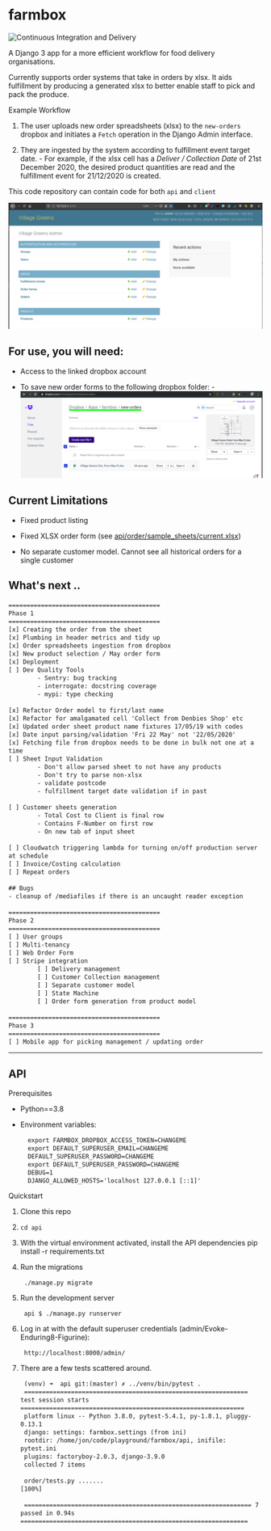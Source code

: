 # farmbox

![Continuous Integration and Delivery](https://github.com/jonwhittlestone/farmbox/workflows/Continuous%20Integration%20and%20Delivery/badge.svg)

A Django 3 app for a more efficient workflow for food delivery organisations.

Currently supports order systems that take in orders by xlsx. It aids fulfillment by producing a generated xlsx to better enable staff to pick and pack the produce.

Example Workflow

1. The user uploads new order spreadsheets (xlsx) to the `new-orders` dropbox and initiates a `Fetch` operation in the Django Admin interface.

2. They are ingested by the system according to fulfillment event target date.
        - For example, if the xlsx cell has a _Deliver / Collection Date_ of 21st December 2020, the desired product quantities are read and the fulfillment event for 21/12/2020 is created.

This code repository can contain code for both `api` and `client`

![admin](screenshot.png)

## For use, you will need:

* Access to the linked dropbox account

* To save new order forms to the following dropbox folder:
        - ![dropbox](dropbox.png)

## Current Limitations
- Fixed product listing

- Fixed XLSX order form (see [api/order/sample_sheets/current.xlsx](api/order/sample_sheets/current.xlsx))

- No separate customer model. Cannot see all historical orders for a single customer

## What's next ..
```
==========================================
Phase 1
==========================================
[x] Creating the order from the sheet
[x] Plumbing in header metrics and tidy up
[x] Order spreadsheets ingestion from dropbox
[x] New product selection / May order form
[x] Deployment
[ ] Dev Quality Tools
        - Sentry: bug tracking
        - interrogate: docstring coverage
        - mypi: type checking

[x] Refactor Order model to first/last name
[x] Refactor for amalgamated cell 'Collect from Denbies Shop' etc
[x] Updated order sheet product name fixtures 17/05/19 with codes
[x] Date input parsing/validation 'Fri 22 May' not '22/05/2020'
[x] Fetching file from dropbox needs to be done in bulk not one at a time
[ ] Sheet Input Validation
        - Don't allow parsed sheet to not have any products
        - Don't try to parse non-xlsx
        - validate postcode
        - fulfillment target date validation if in past

[ ] Customer sheets generation
        - Total Cost to Client is final row
        - Contains F-Number on first row
        - On new tab of input sheet

[ ] Cloudwatch triggering lambda for turning on/off production server at schedule
[ ] Invoice/Costing calculation
[ ] Repeat orders

## Bugs
- cleanup of /mediafiles if there is an uncaught reader exception

==========================================
Phase 2
==========================================
[ ] User groups
[ ] Multi-tenancy
[ ] Web Order Form
[ ] Stripe integration
        [ ] Delivery management
        [ ] Customer Collection management
        [ ] Separate customer model
        [ ] State Machine
        [ ] Order form generation from product model

==========================================
Phase 3
==========================================
[ ] Mobile app for picking management / updating order
```
---
## API

Prerequisites

* Python==3.8
* Environment variables:

        export FARMBOX_DROPBOX_ACCESS_TOKEN=CHANGEME
        export DEFAULT_SUPERUSER_EMAIL=CHANGEME
        DEFAULT_SUPERUSER_PASSWORD=CHANGEME
        export DEFAULT_SUPERUSER_PASSWORD=CHANGEME
        DEBUG=1
        DJANGO_ALLOWED_HOSTS='localhost 127.0.0.1 [::1]'

Quickstart

1. Clone this repo
2. `cd api`
3. With the virtual environment activated, install the API dependencies
        pip install -r requirements.txt
4. Run the migrations

        ./manage.py migrate
3. Run the development server

        api $ ./manage.py runserver

4. Log in at with the default superuser credentials (admin/Evoke-Enduring8-Figurine):

        http://localhost:8000/admin/

5. There are a few tests scattered around.

        (venv) ➜  api git:(master) ✗ ../venv/bin/pytest .
        ============================================================== test session starts ==============================================================
        platform linux -- Python 3.8.0, pytest-5.4.1, py-1.8.1, pluggy-0.13.1
        django: settings: farmbox.settings (from ini)
        rootdir: /home/jon/code/playground/farmbox/api, inifile: pytest.ini
        plugins: factoryboy-2.0.3, django-3.9.0
        collected 7 items

        order/tests.py .......                                                                                                                    [100%]

        =============================================================== 7 passed in 0.94s ===============================================================
